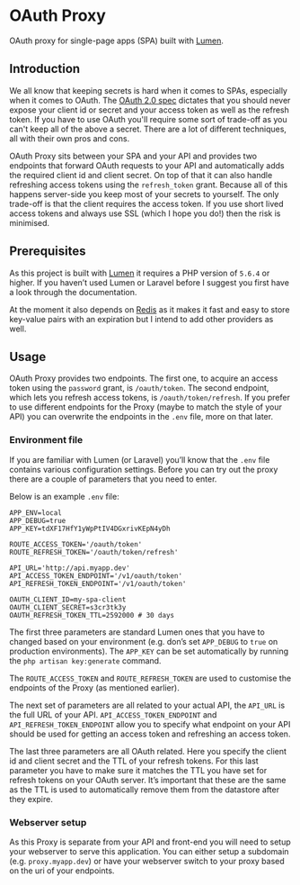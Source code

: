 # OAuth Proxy

OAuth proxy for single-page apps (SPA) built with [Lumen](https://lumen.laravel.com).

## Introduction

We all know that keeping secrets is hard when it comes to SPAs, especially when it comes to OAuth. The [OAuth 2.0 spec](https://tools.ietf.org/html/rfc6749) dictates that you should never expose your client id or secret and your access token as well as the refresh token. If you have to use OAuth you'll require some sort of trade-off as you can't keep all of the above a secret. There are a lot of different techniques, all with their own pros and cons.

OAuth Proxy sits between your SPA and your API and provides two endpoints that forward OAuth requests to your API and automatically adds the required client id and client secret. On top of that it can also handle refreshing access tokens using the `refresh_token` grant. Because all of this happens server-side you keep most of your secrets to yourself. The only trade-off is that the client requires the access token. If you use short lived access tokens and always use SSL (which I hope you do!) then the risk is minimised.

## Prerequisites

As this project is built with [Lumen](https://lumen.laravel.com) it requires a PHP version of `5.6.4` or higher. If you haven’t used Lumen or Laravel before I suggest you first have a look through the documentation.

At the moment it also depends on [Redis](https://redis.io) as it makes it fast and easy to store key-value pairs with an expiration but I intend to add other providers as well.

## Usage

OAuth Proxy provides two endpoints. The first one, to acquire an access token using the `password` grant, is `/oauth/token`. The second endpoint, which lets you refresh access tokens, is `/oauth/token/refresh`.  If you prefer to use different endpoints for the Proxy (maybe to match the style of your API) you can overwrite the endpoints in the `.env` file, more on that later.

### Environment file

If you are familiar with Lumen (or Laravel) you’ll know that the `.env` file contains various configuration settings. Before you can try out the proxy there are a couple of parameters that you need to enter.

Below is an example `.env` file:

```
APP_ENV=local
APP_DEBUG=true
APP_KEY=tdXF17HfY1yWpPtIV4DGxrivKEpN4yDh

ROUTE_ACCESS_TOKEN='/oauth/token'
ROUTE_REFRESH_TOKEN='/oauth/token/refresh'

API_URL='http://api.myapp.dev'
API_ACCESS_TOKEN_ENDPOINT='/v1/oauth/token'
API_REFRESH_TOKEN_ENDPOINT='/v1/oauth/token'

OAUTH_CLIENT_ID=my-spa-client
OAUTH_CLIENT_SECRET=s3cr3tk3y
OAUTH_REFRESH_TOKEN_TTL=2592000 # 30 days
```

The first three parameters are standard Lumen ones that you have to changed based on your environment (e.g. don’s set `APP_DEBUG` to `true` on production environments). The `APP_KEY` can be set automatically by running the `php artisan key:generate` command.

The `ROUTE_ACCESS_TOKEN` and `ROUTE_REFRESH_TOKEN` are used to customise the endpoints of the Proxy (as mentioned earlier).

The next set of parameters are all related to your actual API, the `API_URL` is the full URL of your API. `API_ACCESS_TOKEN_ENDPOINT` and `API_REFRESH_TOKEN_ENDPOINT` allow you to specify what endpoint on your API should be used for getting an access token and refreshing an access token.

The last three parameters are all OAuth related. Here you specify the client id and client secret and the TTL of your refresh tokens. For this last parameter you have to make sure it matches the TTL you have set for refresh tokens on your OAuth server. It’s important that these are the same as the TTL is used to automatically remove them from the datastore after they expire.

### Webserver setup

As this Proxy is separate from your API and front-end you will need to setup your webserver to serve this application. You can either setup a subdomain (e.g. `proxy.myapp.dev`) or have your webserver switch to your proxy based on the uri of your endpoints.
